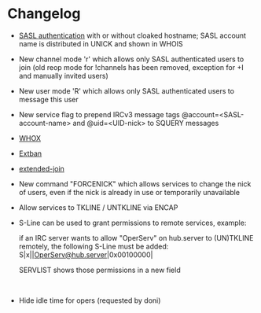 # Changelog
* [SASL authentication](doc/sasl.md) with or without cloaked hostname; SASL account name is distributed in UNICK and shown in WHOIS
* New channel mode 'r' which allows only SASL authenticated users to join (old reop mode for !channels has been removed, exception for +I and manually invited users)
* New user mode 'R' which allows only SASL authenticated users to message this user
* New service flag to prepend IRCv3 message tags @account=&lt;SASL-account-name&gt; and @uid=&lt;UID-nick&gt; to SQUERY messages
* [WHOX](doc/whox.md)
* [Extban](doc/extban.md)
* [extended-join](https://ircv3.net/specs/extensions/extended-join)
* New command "FORCENICK" which allows services to change the nick of users, even if the nick is already in use or temporarily unavailable
* Allow services to TKLINE / UNTKLINE via ENCAP
* S-Line can be used to grant permissions to remote services, example:
  
  if an IRC server wants to allow "OperServ" on hub.server to (UN)TKLINE remotely, the following S-Line must be added: S|x||OperServ@hub.server|0x00100000|

  SERVLIST shows those permissions in a new field  
<br>

* Hide idle time for opers (requested by doni)
